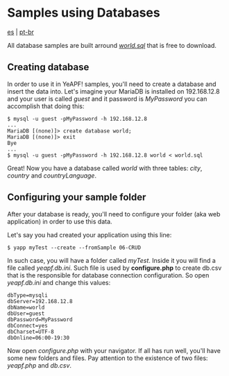 # Samples using Databases

[es](readme-database-samples-es.md) | [pt-br](readme-database-samples-pt-br.md)

All database samples are built arround [*world.sql*](http://downloads.mysql.com/docs/world.sql.gz) that is free to download.

## Creating database

In order to use it in YeAPF! samples, you'll need to create a database and insert the data into. Let's imagine your MariaDB is installed on 192.168.12.8 and your user is called *guest* and it password is *MyPassword* you can accomplish that doing this:

    $ mysql -u guest -pMyPassword -h 192.168.12.8
    ...
    MariaDB [(none)]> create database world;
    MariaDB [(none)]> exit
    Bye
    ...
    $ mysql -u guest -pMyPassword -h 192.168.12.8 world < world.sql

Great! Now you have a database called *world* with three tables: *city*, *country* and *countryLanguage*.

## Configuring your sample folder

After your database is ready, you'll need to configure your folder (aka web application) in order to use this data.

Let's say you had created your application using this line:

    $ yapp myTest --create --fromSample 06-CRUD

In such case, you will have a folder called *myTest*. Inside it you will find a file called *yeapf.db.ini*. Such file is used by **configure.php** to create db.csv that is the responsible for database connection configuration. So open *yeapf.db.ini* and change this values:

    dbType=mysqli
    dbServer=192.168.12.8
    dbName=world
    dbUser=guest
    dbPassword=MyPassword
    dbConnect=yes
    dbCharset=UTF-8
    dbOnline=06:00-19:30

Now open *configure.php* with your navigator. If all has run well, you'll have some new folders and files. Pay attention to the existence of two files: *yeapf.php* and *db.csv*.
